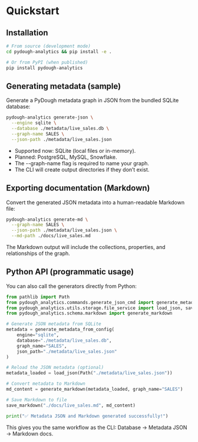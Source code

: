 # Quickstart

## Installation

  ```bash
  # From source (development mode)
  cd pydough-analytics && pip install -e .

  # Or from PyPI (when published)
  pip install pydough-analytics
  ```

## Generating metadata (sample)

Generate a PyDough metadata graph in JSON from the bundled SQLite database:

  ```bash
  pydough-analytics generate-json \
    --engine sqlite \
    --database ./metadata/live_sales.db \
    --graph-name SALES \
    --json-path ./metadata/live_sales.json
  ```

- Supported now: SQLite (local files or in-memory).
- Planned: PostgreSQL, MySQL, Snowflake.
- The --graph-name flag is required to name your graph.
- The CLI will create output directories if they don’t exist.

## Exporting documentation (Markdown)

Convert the generated JSON metadata into a human-readable Markdown file:

  ```bash
  pydough-analytics generate-md \
    --graph-name SALES \
    --json-path ./metadata/live_sales.json \
    --md-path ./docs/live_sales.md
  ```

The Markdown output will include the collections, properties, and relationships of the graph.

## Python API (programmatic usage)

You can also call the generators directly from Python:

```python
from pathlib import Path
from pydough_analytics.commands.generate_json_cmd import generate_metadata_from_config
from pydough_analytics.utils.storage.file_service import load_json, save_markdown
from pydough_analytics.schema.markdown import generate_markdown

# Generate JSON metadata from SQLite
metadata = generate_metadata_from_config(
    engine="sqlite",
    database="./metadata/live_sales.db",
    graph_name="SALES",
    json_path="./metadata/live_sales.json"
)

# Reload the JSON metadata (optional)
metadata_loaded = load_json(Path("./metadata/live_sales.json"))

# Convert metadata to Markdown
md_content = generate_markdown(metadata_loaded, graph_name="SALES")

# Save Markdown to file
save_markdown("./docs/live_sales.md", md_content)

print("✅ Metadata JSON and Markdown generated successfully!")
```

This gives you the same workflow as the CLI:
Database → Metadata JSON → Markdown docs.